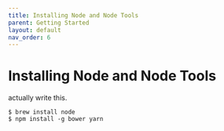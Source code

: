 ```yaml
---
title: Installing Node and Node Tools
parent: Getting Started
layout: default
nav_order: 6
---
```


# Installing Node and Node Tools

<div class="todo">

actually write this.

</div>

``` console
$ brew install node
$ npm install -g bower yarn
```
